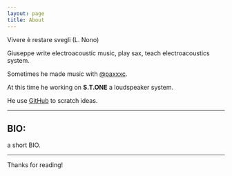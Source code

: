 ```yaml
---
layout: page
title: About
---
```


<p class="message">
  Vivere è restare svegli (L. Nono)
</p>

Giuseppe write electroacoustic music, play sax, teach electroacoustics system.

Sometimes he made music with [@paxxxc](https://twitter.com/paxxxc).

At this time he working on **S.T.ONE** a loudspeaker system.

He use [GitHub](https://github.com/poole) to scratch ideas.

----

## BIO:

a short BIO.

----

Thanks for reading!
